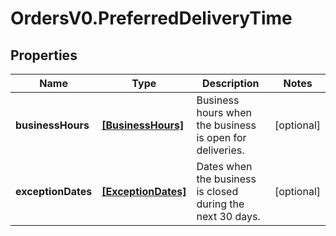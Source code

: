 # OrdersV0.PreferredDeliveryTime

## Properties
Name | Type | Description | Notes
------------ | ------------- | ------------- | -------------
**businessHours** | [**[BusinessHours]**](BusinessHours.md) | Business hours when the business is open for deliveries. | [optional] 
**exceptionDates** | [**[ExceptionDates]**](ExceptionDates.md) | Dates when the business is closed during the next 30 days. | [optional] 


